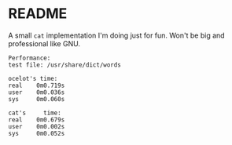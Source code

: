 README
======

A small ```cat```  implementation I'm doing just for fun. Won't be big and professional like GNU.

```shell
Performance:
test file: /usr/share/dict/words

ocelot's time:
real    0m0.719s
user    0m0.036s
sys     0m0.060s

cat's     time:
real    0m0.679s
user    0m0.002s
sys     0m0.052s
```
